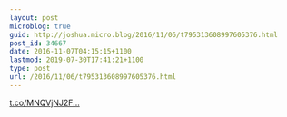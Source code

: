 ```yaml
---
layout: post
microblog: true
guid: http://joshua.micro.blog/2016/11/06/t795313608997605376.html
post_id: 34667
date: 2016-11-07T04:15:15+1100
lastmod: 2019-07-30T17:41:21+1100
type: post
url: /2016/11/06/t795313608997605376.html
---
```

[t.co/MNQVjNJ2F...](https://t.co/MNQVjNJ2Fj)

